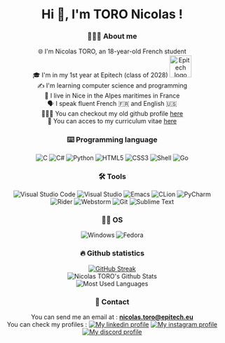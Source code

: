 <h1 align="center">Hi 👋, I'm TORO Nicolas !</h1>
<h3 align="center">👨🏻‍🦱 About me</h3>
<p align="center">
    🌐 I'm Nicolas TORO, an 18-year-old French student<br>
    🎓 I'm in my 1st year at Epitech (class of 2028) <a href="https://epitech.eu"><img src="https://newsroom.ionis-group.com/wp-content/uploads/2023/09/EPI-LOGO-2023-QUADRI.png" alt="Epitech logo" width="50px"></a><br>
    ✍️ I'm learning computer science and programming<br>
    📌 I live in Nice in the Alpes maritimes in France<br>
    🗣 I speak fluent French 🇫🇷 and English 🇺🇸<br>
    🙋🏻‍♂️ You can checkout my old github profile <a href="https://github.com/nt-games-ytb">here</a><br>
    📄 You can acces to my curriculum vitae <a href="https://github.com/toro-nicolas/toro-nicolas/blob/main/TORO%20Nicolas%20-%20CV.pdf">here</a>
</p>

<h3 align="center">⌨️ Programming language</h3>
<p align="center">
    <img src="https://img.shields.io/badge/C-00599C?style=for-the-badge&logo=c&logoColor=white" alt="C" title="C">
    <img src="https://img.shields.io/badge/C%23-239120?style=for-the-badge&logo=c-sharp&logoColor=white" alt="C#" title="C#">
    <img src="https://img.shields.io/badge/Python-3776AB?style=for-the-badge&logo=python&logoColor=white" alt="Python" title="Python">
    <img src="https://img.shields.io/badge/HTML5-E34F26?style=for-the-badge&logo=html5&logoColor=white" alt="HTML5" title="HTML5">
    <img src="https://img.shields.io/badge/CSS3-1572B6?style=for-the-badge&logo=css3&logoColor=white" alt="CSS3" title="CSS3">
    <img src="https://img.shields.io/badge/Shell_Script-121011?style=for-the-badge&logo=gnu-bash&logoColor=white" alt="Shell" tittle="Shell">
    <img src="https://img.shields.io/badge/Go-00ADD8?style=for-the-badge&logo=go&logoColor=white" alt="Go" tittle="Go">
</p>

<h3 align="center">🛠 Tools</h3>
<p align="center">
    <img src="https://img.shields.io/badge/Visual_Studio_Code-0078D4?style=for-the-badge&logo=visual%20studio%20code&logoColor=white" alt="Visual Studio Code" title="Visual Studio Code">
    <img src="https://img.shields.io/badge/Visual_Studio-5C2D91?style=for-the-badge&logo=visual%20studio&logoColor=white" alt="Visual Studio" title="Visual Studio">
    <img src="https://img.shields.io/badge/Emacs-%237F5AB6.svg?&style=for-the-badge&logo=gnu-emacs&logoColor=white" alt="Emacs" title="Emacs">
    <img src="https://img.shields.io/badge/CLion-000000?style=for-the-badge&logo=clion&logoColor=white" alt="CLion" title="CLion">
    <img src="https://img.shields.io/badge/PyCharm-000000.svg?&style=for-the-badge&logo=PyCharm&logoColor=white" alt="PyCharm" title="PyCharm">
    <img src="https://img.shields.io/badge/Rider-000000?style=for-the-badge&logo=Rider&logoColor=white" alt="Rider" title="Rider">
    <img src="https://img.shields.io/badge/WebStorm-000000?style=for-the-badge&logo=WebStorm&logoColor=white" alt="Webstorm" title="Webstorm">
    <img src="https://img.shields.io/badge/GIT-E44C30?style=for-the-badge&logo=git&logoColor=white" alt="Git" title="Git">
    <img src="https://img.shields.io/badge/sublime_text-%23575757.svg?&style=for-the-badge&logo=sublime-text&logoColor=important" alt="Sublime Text" title="Sublime Text">
</p>

<h3 align="center">👨‍💻 OS</h3>
<p align="center">
    <img src="https://img.shields.io/badge/Windows-0078D6?style=for-the-badge&logo=windows&logoColor=white" alt="Windows" title="Windows">
    <img src="https://img.shields.io/badge/Fedora-294172?style=for-the-badge&logo=fedora&logoColor=white" alt="Fedora" title="Fedora">
</p>

<h3 align="center">🔥 Github statistics</h3>
<p align="center">
    <a href="https://git.io/streak-stats"><img src="https://streak-stats.demolab.com?user=toro-nicolas&theme=dracula&hide_border=true" alt="GitHub Streak" /></a><br>
    <img src="https://github-readme-stats.vercel.app/api?username=toro-nicolas&include_all_commits=true&show_icons=true&hide_border=true&count_private=true&theme=dracula&border_radius=6" alt="Nicolas TORO's Github Stats" title="Nicolas TORO's Github Stats">
    <br>
    <img src="https://github-readme-stats.vercel.app/api/top-langs/?username=toro-nicolas&layout=compact&count_private=true&langs_count=16&hide_border=true&theme=dracula&border_radius=6" alt="Most Used Languages" title="Most Used Languages">
</p>

<h3 align="center">📧 Contact</h3>
<p align="center">
You can send me an email at : <a href="nicolas.toro@epitech.eu"><b>nicolas.toro@epitech.eu</b></a><br>
You can check my profiles :
    <a href="https://www.linkedin.com/in/toro-nicolas/"><img src="https://img.shields.io/badge/LinkedIn-0077B5?style=for-the-badge&logo=linkedin&logoColor=white" alt="My linkedin profile" title="My linkedin profile"></a>
    <a href="https://www.instagram.com/nicolas__tr/"><img src="https://img.shields.io/badge/Instagram-E4405F?style=for-the-badge&logo=instagram&logoColor=white" alt="My instagram profile" title="My instragram profile"></a>
    <br>
    <a href="https://discord.com/invite/nt_games"><img src="https://lanyard-profile-readme.vercel.app/api/375570065262903297" alt="My discord profile" title="My discord profile"></a>
</p>
